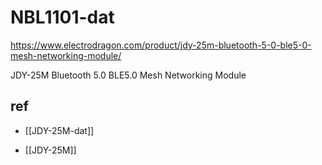 
# NBL1101-dat

https://www.electrodragon.com/product/jdy-25m-bluetooth-5-0-ble5-0-mesh-networking-module/

JDY-25M Bluetooth 5.0 BLE5.0 Mesh Networking Module


## ref 

- [[JDY-25M-dat]]

- [[JDY-25M]]
